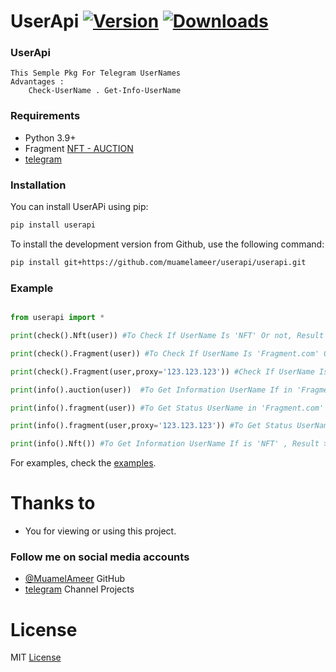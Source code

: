 # UserApi [![Version](https://img.shields.io/pypi/v/UserApi?style=flat&logo=pypi)](https://pypi.org/project/UserAPi) [![Downloads](https://static.pepy.tech/personalized-badge/userapi?period=month&units=none&left_color=grey&right_color=brightgreen&left_text=Downloads)](https://pepy.tech/project/userapi)
### UserApi
```
This Semple Pkg For Telegram UserNames
Advantages :
    Check-UserName . Get-Info-UserName 
```
### Requirements
- Python 3.9+
- Fragment [NFT - AUCTION](https://fragment.com)
- [telegram](https://telegram.org)

### Installation
You can install UserAPi using pip:
```bash
pip install userapi
```
To install the development version from Github, use the following command:
```bash
pip install git+https://github.com/muamelameer/userapi/userapi.git
```

### Example
```python

from userapi import *

print(check().Nft(user)) #To Check If UserName Is 'NFT' Or not, Result >>> True - False

print(check().Fragment(user)) #To Check If UserName Is 'Fragment.com' Or not, Result >>> True - False

print(check().Fragment(user,proxy='123.123.123')) #Check If UserName Is 'Fragment.com' Or not 'With Proxis!', Result >>> True - False

print(info().auction(user))  #To Get Information UserName If in 'Fragment.com' , Result >>> Json Data

print(info().fragment(user)) #To Get Status UserName in 'Fragment.com' , Result >>> Onauction - Sold - For Sell - ect...

print(info().fragment(user,proxy='123.123.123')) #To Get Status UserName in 'Fragment.com' With Proxis! , Result >>> Onauction - Sold - For Sell - ect...

print(info().Nft()) #To Get Information UserName If is 'NFT' , Result >>> Json Data
```
For examples, check the [examples](https://github.com/muamelameer/userapi/test.py).

# Thanks to
- You for viewing or using this project.

### Follow me on social media accounts
- [@MuamelAmeer](https://github.com/muamelameer) GitHub
- [telegram](https://t.me/forkcode) Channel Projects
# License

MIT [License](https://github.com/muamelameer/userapi/blob/main/LICENSE)
